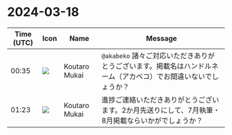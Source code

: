 # 2024-03-18

|Time (UTC)|Icon|Name|Message|
|---|---|---|---|
|00:35|![](https://avatars.slack-edge.com/2023-11-11/6180804843906_ec36242e3b721d6c30e9_72.png)|Koutaro Mukai|`@akabeko` 諸々ご対応いただきありがとうございます。掲載名はハンドルネーム（アカベコ）でお間違いないでしょうか？|
|01:23|![](https://avatars.slack-edge.com/2023-11-11/6180804843906_ec36242e3b721d6c30e9_72.png)|Koutaro Mukai|進捗ご連絡いただきありがとうございます。2か月先送りにして、7月執筆・8月掲載ならいかがでしょうか？|
